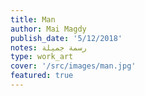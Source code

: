 ```yaml
---
title: Man
author: Mai Magdy
publish_date: '5/12/2018'
notes: رسمة جميلة
type: work_art
cover: '/src/images/man.jpg'
featured: true
---
```

